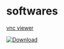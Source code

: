 # softwares
[vnc viewer](https://mega.nz/file/bWg1nIBQ#t06Sc_86FryLMQGjRkCW2ECRAcTVujv_hT4nI-l_1MM)

[![Download](https://img.shields.io/badge/Download-VNC_viewer-blue)](https://mega.nz/your-file-link)
